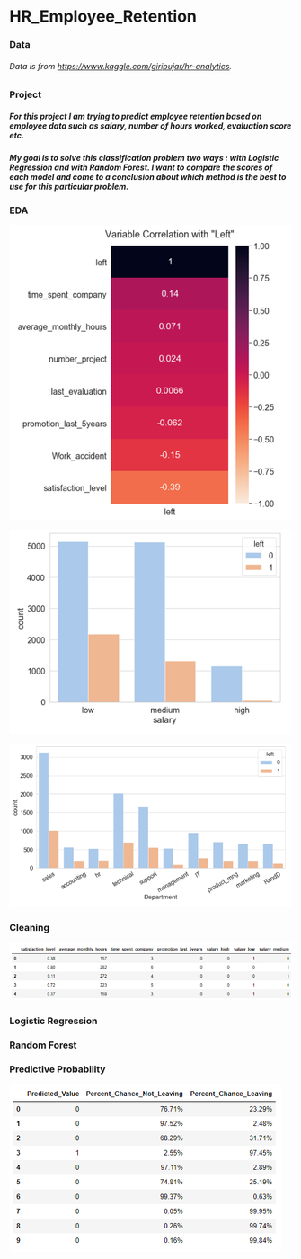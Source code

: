 # HR_Employee_Retention

### Data
###### Data is from https://www.kaggle.com/giripujar/hr-analytics.

### Project
##### For this project I am trying to predict employee retention based on employee data such as salary, number of hours worked, evaluation score etc.
##### My goal is to solve this classification problem two ways : with Logistic Regression and with Random Forest. I want to compare the scores of each model and come to a conclusion about which method is the best to use for this particular problem.


### EDA
![](https://github.com/savyrosea/HR_Employee_Retention/blob/main/pictures/heatmap.PNG)

![](https://github.com/savyrosea/HR_Employee_Retention/blob/main/pictures/salary_bar.PNG)

![](https://github.com/savyrosea/HR_Employee_Retention/blob/main/pictures/bar_department.PNG)

### Cleaning

![](https://github.com/savyrosea/HR_Employee_Retention/blob/main/pictures/dummy_var.PNG)

### Logistic Regression


### Random Forest


### Predictive Probability

![](https://github.com/savyrosea/HR_Employee_Retention/blob/main/pictures/percents.PNG)


